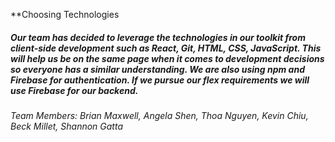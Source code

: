 **Choosing Technologies

##### Our team has decided to leverage the technologies in our toolkit from client-side development such as React, Git, HTML, CSS, JavaScript. This will help us be on the same page when it comes to development decisions so everyone has a similar understanding. We are also using npm and Firebase for authentication. If we pursue our flex requirements we will use Firebase for our backend. 

###### Team Members: Brian Maxwell, Angela Shen, Thoa Nguyen, Kevin Chiu, Beck Millet, Shannon Gatta
